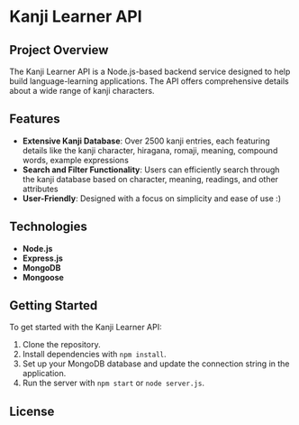 # Kanji Learner API

## Project Overview

The Kanji Learner API is a Node.js-based backend service designed to help build language-learning applications. The API offers comprehensive details about a wide range of kanji characters.

## Features

- **Extensive Kanji Database**: Over 2500 kanji entries, each featuring details like the kanji character, hiragana, romaji, meaning, compound words, example expressions
- **Search and Filter Functionality**: Users can efficiently search through the kanji database based on character, meaning, readings, and other attributes
- **User-Friendly**: Designed with a focus on simplicity and ease of use :)

## Technologies

- **Node.js**
- **Express.js**
- **MongoDB**
- **Mongoose**

## Getting Started

To get started with the Kanji Learner API:
1. Clone the repository.
2. Install dependencies with `npm install`.
3. Set up your MongoDB database and update the connection string in the application.
4. Run the server with `npm start` or `node server.js`.

## License
